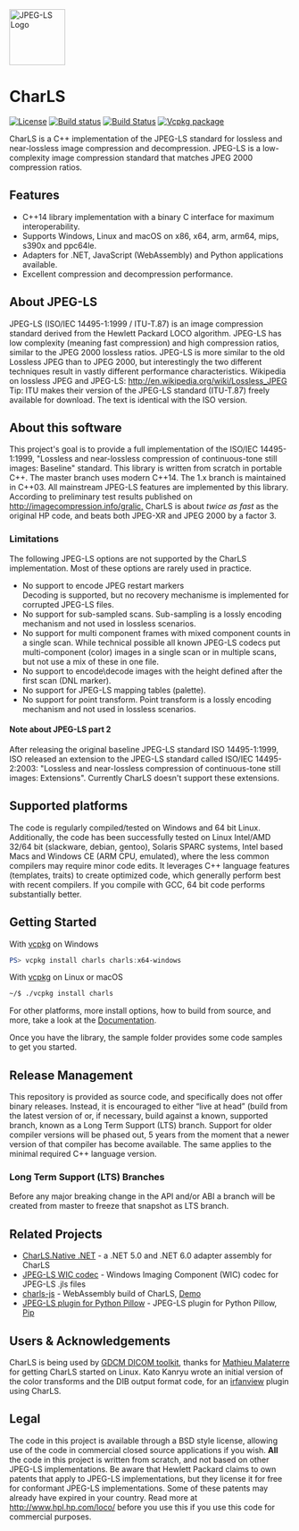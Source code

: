 
<img src="https://raw.githubusercontent.com/team-charls/charls/master/doc/jpeg_ls_logo.png" alt="JPEG-LS Logo" width="100"/>

# CharLS

[![License](https://img.shields.io/badge/License-BSD%203--Clause-blue.svg)](https://raw.githubusercontent.com/team-charls/charls/master/LICENSE.md)
[![Build status](https://ci.appveyor.com/api/projects/status/yq0naf3v2m8nfa8r/branch/master?svg=true)](https://ci.appveyor.com/project/vbaderks/charls/branch/master)
[![Build Status](https://dev.azure.com/team-charls/charls/_apis/build/status/team-charls.charls?branchName=master)](https://dev.azure.com/team-charls/charls/_build/latest?definitionId=2&branchName=master)
[![Vcpkg package](https://repology.org/badge/version-for-repo/vcpkg/charls.svg)](https://repology.org/metapackage/charls)

CharLS is a C++ implementation of the JPEG-LS standard for lossless and near-lossless image compression and decompression.
JPEG-LS is a low-complexity image compression standard that matches JPEG 2000 compression ratios.

## Features

* C++14 library implementation with a binary C interface for maximum interoperability.
* Supports Windows, Linux and macOS on x86, x64, arm, arm64, mips, s390x and ppc64le.
* Adapters for .NET, JavaScript (WebAssembly) and Python applications available.
* Excellent compression and decompression performance.

## About JPEG-LS

JPEG-LS (ISO/IEC 14495-1:1999 / ITU-T.87) is an image compression standard derived from the Hewlett Packard LOCO algorithm. JPEG-LS has low complexity (meaning fast compression) and high compression ratios, similar to the JPEG 2000 lossless ratios. JPEG-LS is more similar to the old Lossless JPEG than to JPEG 2000, but interestingly the two different techniques result in vastly different performance characteristics.
Wikipedia on lossless JPEG and JPEG-LS: <http://en.wikipedia.org/wiki/Lossless_JPEG>  
Tip: ITU makes their version of the JPEG-LS standard (ITU-T.87) freely available for download. The text is identical with the ISO version.

## About this software

This project's goal is to provide a full implementation of the ISO/IEC 14495-1:1999, "Lossless and near-lossless compression of continuous-tone still images: Baseline" standard. This library is written from scratch in portable C++. The master branch uses modern C++14. The 1.x branch is maintained in C++03. All mainstream JPEG-LS features are implemented by this library.
According to preliminary test results published on <http://imagecompression.info/gralic,> CharLS is about *twice as fast* as the original HP code, and beats both JPEG-XR and JPEG 2000 by a factor 3.

### Limitations

The following JPEG-LS options are not supported by the CharLS implementation. Most of these options are rarely used in practice.

* No support to encode JPEG restart markers  
  Decoding is supported, but no recovery mechanisme is implemented for corrupted JPEG-LS files.
* No support for sub-sampled scans.
  Sub-sampling is a lossly encoding mechanism and not used in lossless scenarios.
* No support for multi component frames with mixed component counts in a single scan.
  While technical possible all known JPEG-LS codecs put multi-component (color) images in a single scan
  or in multiple scans, but not use a mix of these in one file.
* No support to encode\decode images with the height defined after the first scan (DNL marker).
* No support for JPEG-LS mapping tables (palette).
* No support for point transform.
  Point transform is a lossly encoding mechanism and not used in lossless scenarios.

#### Note about JPEG-LS part 2

After releasing the original baseline JPEG-LS standard ISO 14495-1:1999, ISO released an extension to the JPEG-LS standard called ISO/IEC 14495-2:2003: "Lossless and near-lossless compression of continuous-tone still images: Extensions". Currently CharLS doesn't support these extensions.

## Supported platforms

The code is regularly compiled/tested on Windows and 64 bit Linux. Additionally, the code has been successfully tested on Linux Intel/AMD 32/64 bit (slackware, debian, gentoo), Solaris SPARC systems, Intel based Macs and Windows CE (ARM CPU, emulated), where the less common compilers may require minor code edits. It leverages C++ language features (templates, traits) to create optimized code, which generally perform best with recent compilers. If you compile with GCC, 64 bit code performs substantially better.

## Getting Started

With [vcpkg](https://github.com/Microsoft/vcpkg) on Windows

```powershell
PS> vcpkg install charls charls:x64-windows
```

With [vcpkg](https://github.com/Microsoft/vcpkg) on Linux or macOS

```bash
~/$ ./vcpkg install charls
```

For other platforms, more install options, how to build from source, and more, take a look at the [Documentation](https://github.com/team-charls/charls/wiki).

Once you have the library, the sample folder provides some code samples to get you started.

## Release Management

This repository is provided as source code, and specifically does not offer binary releases. Instead, it is encouraged to either “live at head” (build from the latest version of or, if necessary, build against a known, supported branch, known as a Long Term Support (LTS) branch.
Support for older compiler versions will be phased out, 5 years from the moment that a newer version of that compiler has become available. The same applies to the minimal required C++ language version.

### Long Term Support (LTS) Branches

Before any major breaking change in the API and/or ABI a branch will be created from master to freeze that snapshot as LTS branch.

## Related Projects

* [CharLS.Native .NET](https://github.com/team-charls/charls-native-dotnet) - a .NET 5.0 and .NET 6.0 adapter assembly for CharLS
* [JPEG-LS WIC codec](https://github.com/team-charls/jpegls-wic-codec) - Windows Imaging Component (WIC) codec for JPEG-LS .jls files
* [charls-js](https://github.com/chafey/charls-js) - WebAssembly build of CharLS, [Demo](https://chafey.github.io/charls-js/test/browser/index.html)
* [JPEG-LS plugin for Python Pillow](https://github.com/planetmarshall/pillow-jpls) - JPEG-LS plugin for Python Pillow, [Pip](https://pypi.org/project/pillow-jpls/1.0.0/)

## Users & Acknowledgements

CharLS is being used by [GDCM DICOM toolkit](http://sourceforge.net/projects/gdcm/), thanks for [Mathieu Malaterre](http://sourceforge.net/users/malat) for getting CharLS started on Linux. Kato Kanryu wrote an initial version of the color transforms and the DIB output format code, for an [irfanview](http://www.irfanview.com) plugin using CharLS.

## Legal

The code in this project is available through a BSD style license, allowing use of the code in commercial closed source applications if you wish. **All** the code in this project is written from scratch, and not based on other JPEG-LS implementations. Be aware that Hewlett Packard claims to own patents that apply to JPEG-LS implementations, but they license it for free for conformant JPEG-LS implementations. Some of these patents may already have expired in your country. Read more at <http://www.hpl.hp.com/loco/> before you use this if you use this code for commercial purposes.
